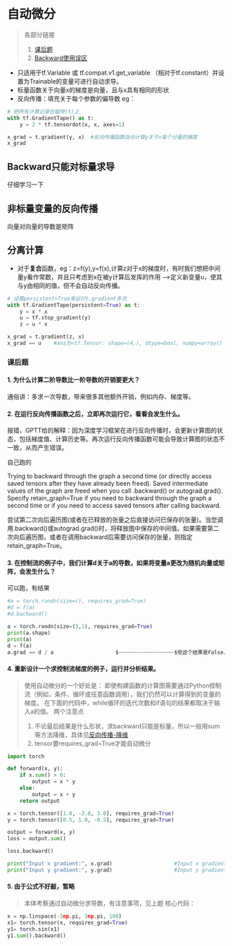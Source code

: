 # 自动微分
> 各部分链接
> 1. [课后题](#课后题)
> 2. [Backward使用误区](#Backward只能对标量求导)
- 只适用于tf.Variable 或 tf.compat.v1.get_variable （相对于tf.constant）并设置为Trainable的变量可进行自动求导。
- 标量函数关于向量x的梯度是向量，且与x具有相同的形状
- 反向传播：填充关于每个参数的偏导数
eg：
``` py
# 把所有计算记录在磁带(t)上
with tf.GradientTape() as t:
    y = 2 * tf.tensordot(x, x, axes=1)

x_grad = t.gradient(y, x)  #反向传播函数自动计算y关于x每个分量的梯度
x_grad
```
## Backward只能对标量求导
仔细学习一下

## 非标量变量的反向传播
向量对向量的导数是矩阵

## 分离计算
- 对于**复合**函数，eg：z=f(y),y=f(x),计算z对于x的梯度时，有时我们想把中间量y看作常数，并且只考虑到x在被y计算后发挥的作用  ——>定义新变量u，使其与y由相同的值，但不会自动反向传播。
``` py
# 设置persistent=True来运行t.gradient多次
with tf.GradientTape(persistent=True) as t:
    y = x * x
    u = tf.stop_gradient(y)
    z = u * x

x_grad = t.gradient(z, x)
x_grad == u    #ans为<tf.Tensor: shape=(4,), dtype=bool, numpy=array([ True,  True,  True,  True])>，说明z = u * x中u是常数
``` 

### 课后题

#### 1. 为什么计算二阶导数比一阶导数的开销要更大？
通俗讲：多求一次导数，带来很多其他额外开销，例如内存、梯度等。

#### 2. 在运行反向传播函数之后，立即再次运行它，看看会发生什么。
报错，GPTT给的解释：因为深度学习框架在进行反向传播时，会更新计算图的状态，包括梯度值、计算历史等。再次运行反向传播函数可能会导致计算图的状态不一致，从而产生错误。

自己跑的

Trying to backward through the graph a second time (or directly access saved tensors after they have already been freed). Saved intermediate values of the graph are freed when you call .backward() or autograd.grad(). Specify retain_graph=True if you need to backward through the graph a second time or if you need to access saved tensors after calling backward.

尝试第二次向后遍历图(或者在已释放的张量之后直接访问已保存的张量)。当您调用.backward()或autograd.grad()时，将释放图中保存的中间值。如果需要第二次向后遍历图，或者在调用backward后需要访问保存的张量，则指定retain_graph=True。

#### 3. 在控制流的例子中，我们计算d关于a的导数，如果将变量a更改为随机向量或矩阵，会发生什么？
可以跑，有结果
``` py
#a = torch.randn(size=(), requires_grad=True)
#d = f(a)
#d.backward()

a = torch.randn(size=(3,1), requires_grad=True)
print(a.shape)
print(a)
d = f(a)
a.grad == d / a                    $~~~~~~~~~~~~~~~~~~$但这个结果是False，和教材不一样，就算是原码也是false，评论区有反应这个问题的
```

#### 4. 重新设计一个求控制流梯度的例子，运行并分析结果。
> 使用自动微分的一个好处是： 即使构建函数的计算图需要通过Python控制流（例如，条件、循环或任意函数调用），我们仍然可以计算得到的变量的梯度。 在下面的代码中，while循环的迭代次数和if语句的结果都取决于输入a的值。
> 两个注意点
> 1. 不论最后结果是什么形状，求backward只能是标量，所以一般用sum等方法降维，具体见[反向传播-降维](https://zh.d2l.ai/chapter_preliminaries/autograd.html "反向传播-降维")
> 2. tensor要requires_grad=True才能自动微分
``` py
import torch

def forward(x, y):
    if x.sum() > 0:
        output = x * y
    else:
        output = x + y
    return output

x = torch.tensor([1.0, -2.0, 3.0], requires_grad=True)
y = torch.tensor([0.5, 1.0, -0.5], requires_grad=True)

output = forward(x, y)
loss = output.sum()

loss.backward()

print("Input x gradient:", x.grad)                    #Input x gradient: tensor([ 0.5000,  1.0000, -0.5000])
print("Input y gradient:", y.grad)                    #Input y gradient: tensor([ 1., -2.,  3.])
```

#### 5. 由于公式不好敲，暂略
> 本体考察通过自动微分求导数，有注意事项，见上题
核心代码：
``` py
x = np.linspace(-3np.pi, 3np.pi, 100)
x1= torch.tensor(x, requires_grad=True)
y1= torch.sin(x1)
y1.sum().backward()                    
```
